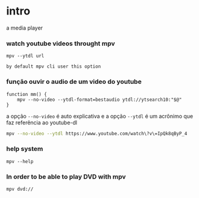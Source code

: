 # intro
  a media player

### watch youtube videos throught mpv

    mpv --ytdl url

    by default mpv cli user this option

### função ouvir o audio de um video do youtube

    function mm() {
        mpv --no-video --ytdl-format=bestaudio ytdl://ytsearch10:"$@"
    }


a opção `--no-video` é auto explicativa e a opção `--ytdl` é um acrônimo
que faz referência ao youtube-dl

   ``` sh
   mpv --no-video --ytdl https://www.youtube.com/watch\?v\=IpQk8qByP_4
   ```
### help system

    mpv --help

### In order to be able to play DVD with mpv

    mpv dvd://

